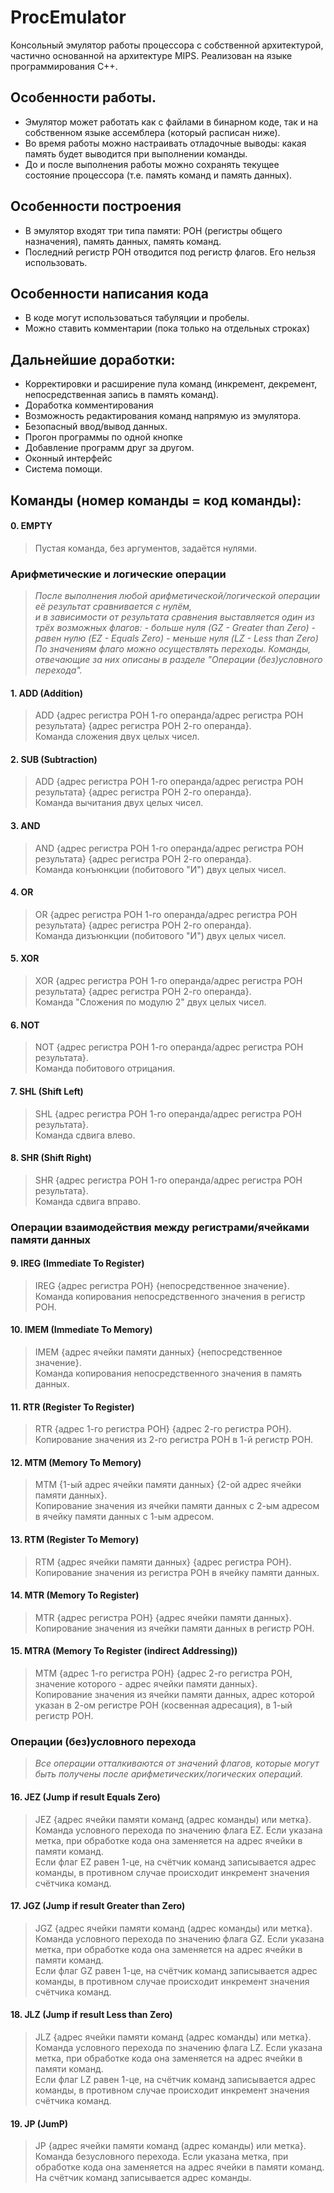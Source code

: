 # ProcEmulator
Консольный эмулятор работы процессора с собственной архитектурой, частично основанной на архитектуре MIPS. Реализован на языке программирования C++.

## Особенности работы.
- Эмулятор может работать как с файлами в бинарном коде, так и на собственном языке ассемблера (который расписан ниже).
- Во время работы можно настраивать отладочные выводы: какая память будет выводится при выполнении команды.
- До и после выполнения работы можно сохранять текущее состояние процессора (т.е. память команд и память данных).

## Особенности построения
- В эмулятор входят три типа памяти: РОН (регистры общего назначения), память данных, память команд. 
- Последний регистр РОН отводится под регистр флагов. Его нельзя использовать.

## Особенности написания кода
- В коде могут использоваться табуляции и пробелы.
- Можно ставить комментарии (пока только на отдельных строках)

## Дальнейшие доработки:
- Корректировки и расширение пула команд (инкремент, декремент, непосредственная запись в память команд).
- Доработка комментирования
- Возможность редактирования команд напрямую из эмулятора.
- Безопасный ввод/вывод данных.
- Прогон программы по одной кнопке
- Добавление программ друг за другом.
- Оконный интерфейс
- Система помощи.

## Команды (номер команды = код команды):

#### 0. EMPTY
> Пустая команда, без аргументов, задаётся нулями.

### Арифметические и логические операции
>_После выполнения любой арифметической/логической операции её результат сравнивается с нулём,_ </br>
_и в зависимости от результата сравнения выставляется один из трёх возможных флагов:_
_- больше нуля (GZ - Greater than Zero)_
_- равен нулю (EZ - Equals Zero)_
_- меньше нуля (LZ - Less than Zero)_
_По значениям флаго можно осуществлять переходы. Команды, отвечающие за них описаны в разделе "Операции (без)условного перехода"._

#### 1. ADD (Addition)
> ADD {адрес регистра РОН 1-го операнда/адрес регистра РОН результата} {адрес регистра РОН 2-го операнда}. </br> 
Команда сложения двух целых чисел.
#### 2. SUB (Subtraction)
> ADD {адрес регистра РОН 1-го операнда/адрес регистра РОН результата} {адрес регистра РОН 2-го операнда}. </br> 
Команда вычитания двух целых чисел.
#### 3. AND 
> AND {адрес регистра РОН 1-го операнда/адрес регистра РОН результата} {адрес регистра РОН 2-го операнда}. </br> 
Команда конъюнкции (побитового "И") двух целых чисел.
#### 4. OR 
> OR {адрес регистра РОН 1-го операнда/адрес регистра РОН результата} {адрес регистра РОН 2-го операнда}. </br> 
Команда дизъюнкции (побитового "И") двух целых чисел.
#### 5. XOR 
> XOR {адрес регистра РОН 1-го операнда/адрес регистра РОН результата} {адрес регистра РОН 2-го операнда}. </br> 
Команда "Сложения по модулю 2" двух целых чисел.
#### 6. NOT
> NOT {адрес регистра РОН 1-го операнда/адрес регистра РОН результата}. </br> 
Команда побитового отрицания.
#### 7. SHL (Shift Left)
> SHL {адрес регистра РОН 1-го операнда/адрес регистра РОН результата}. </br> 
Команда сдвига влево.
#### 8. SHR (Shift Right)
> SHR {адрес регистра РОН 1-го операнда/адрес регистра РОН результата}. </br> 
Команда сдвига вправо.

### Операции взаимодействия между регистрами/ячейками памяти данных
#### 9. IREG (Immediate To Register)
> IREG {адрес регистра РОН} {непосредственное значение}. </br> 
Команда копирования непосредственного значения в регистр РОН.
#### 10. IMEM (Immediate To Memory)
> IMEM {адрес ячейки памяти данных} {непосредственное значение}. </br> 
Команда копирования непосредственного значения в память данных.
#### 11. RTR (Register To Register)
> RTR {адрес 1-го регистра РОН} {адрес 2-го регистра РОН}. </br> 
Копирование значения из 2-го регистра РОН в 1-й регистр РОН.
#### 12. MTM (Memory To Memory)
> MTM {1-ый адрес ячейки памяти данных} {2-ой адрес ячейки памяти данных}. </br> 
Копирование значения из ячейки памяти данных с 2-ым адресом в ячейку памяти данных с 1-ым адресом.
#### 13. RTM (Register To Memory)
> RTM {адрес ячейки памяти данных} {адрес регистра РОН}. </br> 
Копирование значения из регистра РОН в ячейку памяти данных.
#### 14. MTR (Memory To Register)
> MTR {адрес регистра РОН} {адрес ячейки памяти данных}. </br> 
Копирование значения из ячейки памяти данных в регистр РОН.
#### 15. MTRA (Memory To Register (indirect Addressing))
> MTM {адрес 1-го регистра РОН} {адрес 2-го регистра РОН, значение которого - адрес ячейки памяти данных}. </br> 
Копирование значения из ячейки памяти данных, адрес которой указан в 2-ом регистре РОН (косвенная адресация), в 1-ый регистр РОН.

### Операции (без)условного перехода 
>_Все операции отталкиваются от значений флагов, которые могут быть получены после арифметических/логических операций._

#### 16. JEZ (Jump if result Equals Zero)
> JEZ {адрес ячейки памяти команд (адрес команды) или метка}. </br> 
Команда условного перехода по значению флага EZ. Если указана метка, при обработке кода она заменяется на адрес ячейки в памяти команд. </br> 
Если флаг EZ равен 1-це, на счётчик команд записывается адрес команды, в противном случае происходит инкремент значения счётчика команд.
#### 17. JGZ (Jump if result Greater than Zero)
> JGZ {адрес ячейки памяти команд (адрес команды) или метка}. </br> 
Команда условного перехода по значению флага GZ. Если указана метка, при обработке кода она заменяется на адрес ячейки в памяти команд. </br>
Если флаг GZ равен 1-це, на счётчик команд записывается адрес команды, в противном случае происходит инкремент значения счётчика команд.
#### 18. JLZ (Jump if result Less than Zero)
> JLZ {адрес ячейки памяти команд (адрес команды) или метка}. </br> 
Команда условного перехода по значению флага LZ. Если указана метка, при обработке кода она заменяется на адрес ячейки в памяти команд. </br>
Если флаг LZ равен 1-це, на счётчик команд записывается адрес команды, в противном случае происходит инкремент значения счётчика команд.
#### 19. JP (JumP)
> JP {адрес ячейки памяти команд (адрес команды) или метка}. </br> 
Команда безусловного перехода. Если указана метка, при обработке кода она заменяется на адрес ячейки в памяти команд.
На счётчик команд записывается адрес команды.
